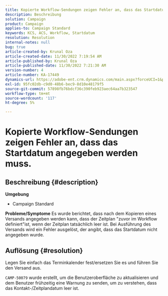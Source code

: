 ```yaml
---
title: Kopierte Workflow-Sendungen zeigen Fehler an, dass das Startdatum angegeben werden muss.
description: Beschreibung
solution: Campaign
product: Campaign
applies-to: Campaign Standard
keywords: KCS, ACS, Workflow, Startdatum
resolution: Resolution
internal-notes: null
bug: true
article-created-by: Krunal Oza
article-created-date: 11/30/2022 7:19:54 AM
article-published-by: Krunal Oza
article-published-date: 11/30/2022 7:21:30 AM
version-number: 4
article-number: KA-17449
dynamics-url: https://adobe-ent.crm.dynamics.com/main.aspx?forceUCI=1&pagetype=entityrecord&etn=knowledgearticle&id=5eea425e-7f70-ed11-9561-6045bd006a22
exl-id: 95fc02db-c9d0-48b6-bec9-8d10e48179f5
source-git-commit: 57898fb76bdcf36c390feb923aec64aa7b323547
workflow-type: tm+mt
source-wordcount: '117'
ht-degree: 5%

---
```


# Kopierte Workflow-Sendungen zeigen Fehler an, dass das Startdatum angegeben werden muss.

## Beschreibung {#description}

<b>Umgebung</b>
- Campaign Standard



<b>Probleme/Symptome</b>
Es wurde berichtet, dass nach dem Kopieren eines Versands angegeben werden kann, dass der Zeitplan &quot;zuvor im Workflow definiert&quot;ist, wenn der Zeitplan tatsächlich leer ist. Bei Ausführung des Versands wird ein Fehler ausgelöst, der angibt, dass das Startdatum nicht angegeben wurde.


## Auflösung {#resolution}


Legen Sie einfach das Terminkalender fest/ersetzen Sie es und führen Sie den Versand aus.

`CAMP-50079` wurde erstellt, um die Benutzeroberfläche zu aktualisieren und dem Benutzer frühzeitig eine Warnung zu senden, um zu verstehen, dass das Kontakt-/Zeitplandatum leer ist.
